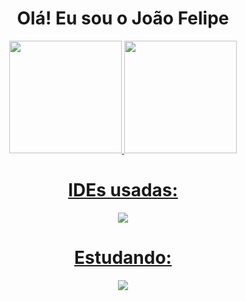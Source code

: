 <div align="center">
  <h1>Olá! Eu sou o João Felipe</h1>
</div>  
<div align="center">
  <a href="https://github.com/Pedrohss2">
  <img height="180em" src="https://github-readme-stats.vercel.app/api?username=Joao-Felipe-coding&show_icons=true&theme=radical&include_all_commits=true&count_private=true&bg_color=0D1117"/>
  <img height="180em" src="https://github-readme-stats.vercel.app/api/top-langs/?username=Joao-Felipe-coding&layout=compact&langs_count=7&theme=onedark&bg_color=0D1117"/>
    
</div>

 
<div align="center">
  <h1 >IDEs usadas:</h1>
</div>  

<div align="center">
    <img src="https://skillicons.dev/icons?i=vscode"/>
 </div> 

 <div align="center">
 <h1>Estudando: </h1>
</div>

<p align="center">
  <a href="https://skillicons.dev">
    <img src="https://skillicons.dev/icons?i=git,javascript,typescript,nodejs,react,nosql"/>
  </a>
</p>  
